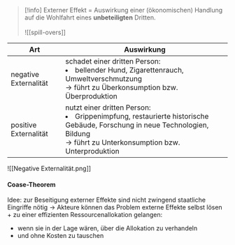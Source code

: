 
> [!info]
> Externer Effekt = Auswirkung einer (ökonomischen) Handlung auf die Wohlfahrt eines **unbeteiligten** Dritten. \
> \
> ![[spill-overs]]

| Art | Auswirkung |
| --- | --- |
| negative Externalität | schadet einer dritten Person: <li>bellender Hund, Zigarettenrauch, Umweltverschmutzung</li> &rarr; führt zu Überkonsumption bzw. Überproduktion |
| positive Externalität | nutzt einer dritten Person: <li>Grippenimpfung, restaurierte historische Gebäude, Forschung in neue Technologien, Bildung</li> &rarr; führt zu Unterkonsumption bzw. Unterproduktion |

![[Negative Externalität.png]]


#### Coase-Theorem
Idee: zur Beseitigung externer Effekte sind nicht zwingend staatliche Eingriffe nötig
&rarr; Akteure können das Problem externe Effekte selbst lösen + zu einer effizienten Ressourcenallokation gelangen:
- wenn sie in der Lage wären, über die Allokation zu verhandeln
- und ohne Kosten zu tauschen
